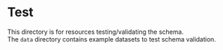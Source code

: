 # Test

This directory is for resources testing/validating the schema.  
The `data` directory contains example datasets to test schema validation. 
